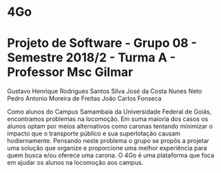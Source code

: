 # 4Go
# Projeto de Software - Grupo 08 - Semestre 2018/2 - Turma A - Professor Msc Gilmar
Gustavo Henrique Rodrigues Santos Silva
José da Costa Nunes Neto	
Pedro Antonio Moreira de Freitas
João Carlos Fonseca
	

Como alunos do Campus Samambaia da Universidade Federal de Goiás, encontramos problemas na locomoção. 
Em suma maioria dos casos os alunos optam por meios alternativos como caronas tentando minimizar o impacto que o transporte público e sua superlotação causam hodiernamente. Pensando neste problema o grupo se propôs a projetar uma solução que organize e proporcione uma melhor experiência para quem busca e/ou oferece uma carona. O 4Go é uma plataforma que foca em ajudar os alunos na locomoção aos campus.
